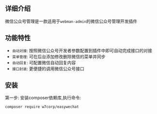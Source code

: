 ## 详细介绍

微信公众号管理是一款适用于`webman-admin`的微信公众号管理开发插件

## 功能特性

- `自动对接`: 按照微信公众号开发者参数配置到插件中即可自动完成接口的对接
- `菜单管理`: 可在后台添加修改删除微信的菜单并同步
- `自动回复`: 可配置微信自动回复内容
- `接口封装`: 更便捷的调用微信公众号接口

## 安装

第一步: 安装composer依赖库,执行命令:

```sh
composer require w7corp/easywechat
```

